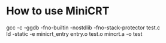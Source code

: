 # How to use MiniCRT  
gcc -c -ggdb -fno-builtin -nostdlib -fno-stack-protector test.c  
ld -static -e minicrt_entry entry.o test.o mincrt.a -o test
